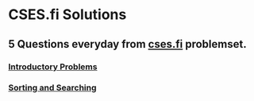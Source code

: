# CSES.fi Solutions
## 5 Questions everyday from [cses.fi](https://cses.fi/problemset/) problemset.
### [Introductory Problems](https://github.com/itsDV7/CSES.fi_Solutions/tree/main/Introductory%20Problems)
### [Sorting and Searching](https://github.com/itsDV7/CSES.fi_Solutions/tree/main/Sorting%20and%20Searching)

